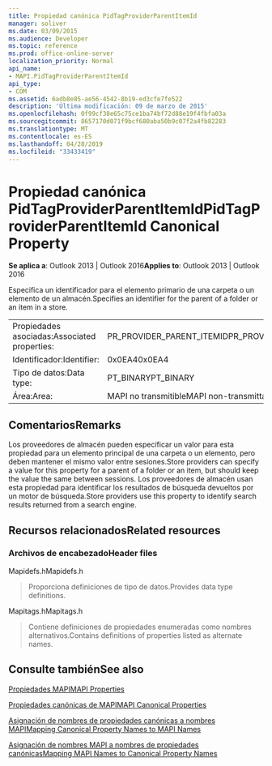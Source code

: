 ```yaml
---
title: Propiedad canónica PidTagProviderParentItemId
manager: soliver
ms.date: 03/09/2015
ms.audience: Developer
ms.topic: reference
ms.prod: office-online-server
localization_priority: Normal
api_name:
- MAPI.PidTagProviderParentItemId
api_type:
- COM
ms.assetid: 6adb8e85-ae56-4542-8b19-ed3cfe7fe522
description: 'Última modificación: 09 de marzo de 2015'
ms.openlocfilehash: 0f99cf38e65c75ce1ba74bf72d88e19f4fbfa03a
ms.sourcegitcommit: 8657170d071f9bcf680aba50b9c07f2a4fb82283
ms.translationtype: MT
ms.contentlocale: es-ES
ms.lasthandoff: 04/28/2019
ms.locfileid: "33433419"
---
```

# <a name="pidtagproviderparentitemid-canonical-property"></a><span data-ttu-id="8bf79-103">Propiedad canónica PidTagProviderParentItemId</span><span class="sxs-lookup"><span data-stu-id="8bf79-103">PidTagProviderParentItemId Canonical Property</span></span>

  
  
<span data-ttu-id="8bf79-104">**Se aplica a**: Outlook 2013 | Outlook 2016</span><span class="sxs-lookup"><span data-stu-id="8bf79-104">**Applies to**: Outlook 2013 | Outlook 2016</span></span> 
  
<span data-ttu-id="8bf79-105">Especifica un identificador para el elemento primario de una carpeta o un elemento de un almacén.</span><span class="sxs-lookup"><span data-stu-id="8bf79-105">Specifies an identifier for the parent of a folder or an item in a store.</span></span>
  
|||
|:-----|:-----|
|<span data-ttu-id="8bf79-106">Propiedades asociadas:</span><span class="sxs-lookup"><span data-stu-id="8bf79-106">Associated properties:</span></span>  <br/> |<span data-ttu-id="8bf79-107">PR_PROVIDER_PARENT_ITEMID</span><span class="sxs-lookup"><span data-stu-id="8bf79-107">PR_PROVIDER_PARENT_ITEMID</span></span>  <br/> |
|<span data-ttu-id="8bf79-108">Identificador:</span><span class="sxs-lookup"><span data-stu-id="8bf79-108">Identifier:</span></span>  <br/> |<span data-ttu-id="8bf79-109">0x0EA4</span><span class="sxs-lookup"><span data-stu-id="8bf79-109">0x0EA4</span></span>  <br/> |
|<span data-ttu-id="8bf79-110">Tipo de datos:</span><span class="sxs-lookup"><span data-stu-id="8bf79-110">Data type:</span></span>  <br/> |<span data-ttu-id="8bf79-111">PT_BINARY</span><span class="sxs-lookup"><span data-stu-id="8bf79-111">PT_BINARY</span></span>  <br/> |
|<span data-ttu-id="8bf79-112">Área:</span><span class="sxs-lookup"><span data-stu-id="8bf79-112">Area:</span></span>  <br/> |<span data-ttu-id="8bf79-113">MAPI no transmitible</span><span class="sxs-lookup"><span data-stu-id="8bf79-113">MAPI non-transmittable</span></span>  <br/> |
   
## <a name="remarks"></a><span data-ttu-id="8bf79-114">Comentarios</span><span class="sxs-lookup"><span data-stu-id="8bf79-114">Remarks</span></span>

<span data-ttu-id="8bf79-115">Los proveedores de almacén pueden especificar un valor para esta propiedad para un elemento principal de una carpeta o un elemento, pero deben mantener el mismo valor entre sesiones.</span><span class="sxs-lookup"><span data-stu-id="8bf79-115">Store providers can specify a value for this property for a parent of a folder or an item, but should keep the value the same between sessions.</span></span> <span data-ttu-id="8bf79-116">Los proveedores de almacén usan esta propiedad para identificar los resultados de búsqueda devueltos por un motor de búsqueda.</span><span class="sxs-lookup"><span data-stu-id="8bf79-116">Store providers use this property to identify search results returned from a search engine.</span></span>
  
## <a name="related-resources"></a><span data-ttu-id="8bf79-117">Recursos relacionados</span><span class="sxs-lookup"><span data-stu-id="8bf79-117">Related resources</span></span>

### <a name="header-files"></a><span data-ttu-id="8bf79-118">Archivos de encabezado</span><span class="sxs-lookup"><span data-stu-id="8bf79-118">Header files</span></span>

<span data-ttu-id="8bf79-119">Mapidefs.h</span><span class="sxs-lookup"><span data-stu-id="8bf79-119">Mapidefs.h</span></span>
  
> <span data-ttu-id="8bf79-120">Proporciona definiciones de tipo de datos.</span><span class="sxs-lookup"><span data-stu-id="8bf79-120">Provides data type definitions.</span></span>
    
<span data-ttu-id="8bf79-121">Mapitags.h</span><span class="sxs-lookup"><span data-stu-id="8bf79-121">Mapitags.h</span></span>
  
> <span data-ttu-id="8bf79-122">Contiene definiciones de propiedades enumeradas como nombres alternativos.</span><span class="sxs-lookup"><span data-stu-id="8bf79-122">Contains definitions of properties listed as alternate names.</span></span>
    
## <a name="see-also"></a><span data-ttu-id="8bf79-123">Consulte también</span><span class="sxs-lookup"><span data-stu-id="8bf79-123">See also</span></span>



[<span data-ttu-id="8bf79-124">Propiedades MAPI</span><span class="sxs-lookup"><span data-stu-id="8bf79-124">MAPI Properties</span></span>](mapi-properties.md)
  
[<span data-ttu-id="8bf79-125">Propiedades canónicas de MAPI</span><span class="sxs-lookup"><span data-stu-id="8bf79-125">MAPI Canonical Properties</span></span>](mapi-canonical-properties.md)
  
[<span data-ttu-id="8bf79-126">Asignación de nombres de propiedades canónicas a nombres MAPI</span><span class="sxs-lookup"><span data-stu-id="8bf79-126">Mapping Canonical Property Names to MAPI Names</span></span>](mapping-canonical-property-names-to-mapi-names.md)
  
[<span data-ttu-id="8bf79-127">Asignación de nombres MAPI a nombres de propiedades canónicas</span><span class="sxs-lookup"><span data-stu-id="8bf79-127">Mapping MAPI Names to Canonical Property Names</span></span>](mapping-mapi-names-to-canonical-property-names.md)

